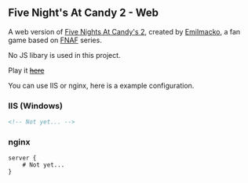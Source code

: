 ## Five Night's At Candy 2 - Web

A web version of [Five Nights At Candy's 2](https://gamejolt.com/games/five-nights-at-candy-s-2-official/110234), created by [Emilmacko](https://gamejolt.com/@Emilmacko), a fan game based on [FNAF](https://freddy-fazbears-pizza.fandom.com/wiki/Five_Nights_at_Freddy%27s_(Franchise)) series.

No JS libary is used in this project.

Play it ~~[here](https://fnac2.choomai.lol)~~

You can use IIS or nginx, here is a example configuration.

### IIS (Windows)
```xml
<!-- Not yet... -->
```

### nginx
```nginx
server {
    # Not yet...
}
```